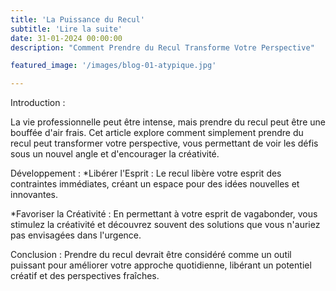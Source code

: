 ```yaml
---
title: 'La Puissance du Recul'
subtitle: 'Lire la suite'
date: 31-01-2024 00:00:00
description: "Comment Prendre du Recul Transforme Votre Perspective"

featured_image: '/images/blog-01-atypique.jpg'

---
```

Introduction :

La vie professionnelle peut être intense, mais prendre du recul peut être une bouffée d'air frais. Cet article explore comment simplement prendre du recul peut transformer votre perspective, vous permettant de voir les défis sous un nouvel angle et d'encourager la créativité.

Développement :
*Libérer l'Esprit : Le recul libère votre esprit des contraintes immédiates, créant un espace pour des idées nouvelles et innovantes.

*Favoriser la Créativité : En permettant à votre esprit de vagabonder, vous stimulez la créativité et découvrez souvent des solutions que vous n'auriez pas envisagées dans l'urgence.

Conclusion :
Prendre du recul devrait être considéré comme un outil puissant pour améliorer votre approche quotidienne, libérant un potentiel créatif et des perspectives fraîches.




